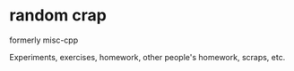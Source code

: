 random crap
===========
formerly misc-cpp

Experiments, exercises, homework, other people's homework, scraps, etc.